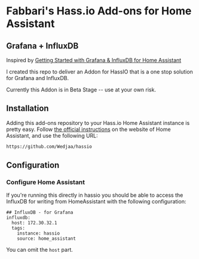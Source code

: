 # Fabbari's Hass.io Add-ons for Home Assistant

## Grafana + InfluxDB

Inspired by [Getting Started with Grafana & InfluxDB for Home Assistant](https://philhawthorne.com/getting-started-with-grafana-influxdb-for-home-assistant/)

I created this repo to deliver an Addon for HassIO that is a one stop solution
for Grafana and InfluxDB.

Currently this Addon is in Beta Stage -- use at your own risk.

## Installation

Adding this add-ons repository to your Hass.io Home Assistant instance is
pretty easy. Follow [the official instructions](https://www.home-assistant.io/hassio/installing_third_party_addons/) on the
website of Home Assistant, and use the following URL:

```txt
https://github.com/Wedjaa/hassio
```

## Configuration

### Configure Home Assistant

  If you're running this directly in hassio you should be able to access the InfluxDB for writing from HomeAssistant
with the following configuration:

```
## InfluxDB - for Grafana
influxdb:
  host: 172.30.32.1
  tags:
    instance: hassio 
    source: home_assistant
```

  You can omit the `host` part.

